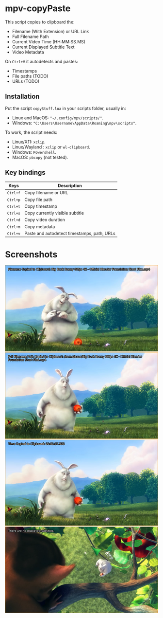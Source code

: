 # mpv-copyPaste

This script copies to clipboard the:
- Filename (With Extension) or URL Link
- Full Filename Path
- Current Video Time (HH:MM:SS.MS)
- Current Displayed Subtitle Text
- Video Metadata

On `Ctrl+V` it autodetects and pastes:
- Timestamps
- File paths (TODO)
- URLs (TODO)

## Installation

Put the script `copyStuff.lua` in your scripts folder, usually in:
- Linux and MacOS: `"~/.config/mpv/scripts/"`.
- Windows: `"C:\Users\Username\AppData\Roaming\mpv\scripts"`.

To work, the script needs:
- Linux/X11: `xclip`.
- Linux/Wayland : `xclip` or `wl-clipboard`.
- Windows: `Powershell`.
- MacOS: `pbcopy` (not tested).

## Key bindings

| Keys     | Description                                 |
|----------|---------------------------------------------|
| `Ctrl+f` | Copy filename or URL                        |
| `Ctrl+p` | Copy file path                              |
| `Ctrl+t` | Copy timestamp                              |
| `Ctrl+s` | Copy currently visible subtitle             |
| `Ctrl+d` | Copy video duration                         |
| `Ctrl+m` | Copy metadata                               |
| `Ctrl+v` | Paste and autodetect timestamps, path, URLs |

# Screenshots

![ss1](https://raw.githubusercontent.com/rofe33/screenshots/main/mpv-copyStuff/example_01.png)
![ss2](https://raw.githubusercontent.com/rofe33/screenshots/main/mpv-copyStuff/example_02.png)
![ss4](https://raw.githubusercontent.com/rofe33/screenshots/main/mpv-copyStuff/example_04.png)
![ss5](https://raw.githubusercontent.com/rofe33/screenshots/main/mpv-copyStuff/example_05.png)
